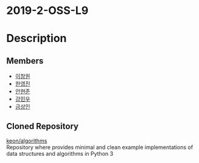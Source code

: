 # 2019-2-OSS-L9

# Description

## Members

* [이창원](https://lcw921.github.io/static_page/)
* [한영진](https://skkuYJ.github.io/static_page/)
* [안현준](https://nthreeahn.github.io/static_page/)
* [강민우](https://r0ya1je11y.github.io/static_page/)
* [금상인](https://sangingeum.github.io/static_page/FirstPost/)

## Cloned Repository
[keon/algorithms](https://github.com/keon/algorithms)
<br>
Repository where provides minimal and clean example implementations of data structures and algorithms in Python 3
